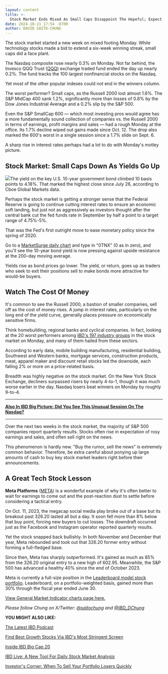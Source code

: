 ```yaml
---
layout: content
title: >-
  Stock Market Ends Mixed As Small Caps Disappoint The Hopeful; Expect This To Jump During Earnings
date: 2024-10-21 17:54 -0700
author: DAVID SAITO-CHUNG
---
```






The stock market started a new week on mixed footing Monday. While technology stocks made a bid to extend a six-week winning streak, small caps did a face plant.




The Nasdaq composite rose nearly 0.3% on Monday. Not far behind, the Invesco QQQ Trust ([QQQ](https://research.investors.com/quote.aspx?symbol=QQQ)) exchange traded fund ended the day up nearly 0.2%. The fund tracks the 100 largest nonfinancial stocks on the Nasdaq.


Yet most of the other popular indexes could not end in the winners column.


The worst performer? Small caps, as the Russell 2000 lost almost 1.6%. The S&P MidCap 400 sank 1.2%, significantly more than losses of 0.8% by the Dow Jones Industrial Average and a 0.2% slip by the S&P 500.


Even the S&P SmallCap 600 — which most investing pros would agree has a more fundamentally sound collection of companies vs. the Russell 2000 in terms of earnings, profit margins and sales — had a rough Monday at the office. Its 1.7% decline wiped out gains made since Oct. 12. The drop also marked the 600's worst in a single session since a 1.7% slide on Sept. 6.


A sharp rise in interest rates perhaps had a lot to do with Monday's motley picture.


Stock Market: Small Caps Down As Yields Go Up
---------------------------------------------


![](https://www.investors.com/wp-content/uploads/2024/10/MP102124.jpg)The yield on the key U.S. 10-year government bond climbed 10 basis points to 4.18%. That marked the highest close since July 26, according to Cboe Global Markets data.


Perhaps the stock market is getting a stronger sense that the Federal Reserve is going to continue cutting interest rates to ensure an economic soft landing, but just not as aggressively as investors thought after the central bank cut the fed funds rate in September by half a point to a target range of 4.75%-5%.


That was the Fed's first outright move to ease monetary policy since the spring of 2020.


Go to a [MarketSurge daily chart](https://marketsurge.investors.com/?src=A012BF) and type in "0TNX" (0 as in zero), and you'll see the 10-year bond yield is now pressing against upside resistance at the 200-day moving average.


Yields rise as bond prices go lower. The yield, or return, goes up as traders who seek to exit their positions sell to make bonds more attractive for would-be buyers.


Watch The Cost Of Money
-----------------------


It's common to see the Russell 2000, a bastion of smaller companies, sell off as the cost of money rises. A jump in interest rates, particularly on the long end of the yield curve, generally places pressure on economically sensitive firms.



Think homebuilding, regional banks and cyclical companies. In fact, looking at the 20 worst performers among [IBD's 197 industry groups](https://www.investors.com/ibd-data-tables/) in the stock market on Monday, and many of them hailed from these sectors.


According to early data, mobile building manufacturing, residential building, Southwest and Western banks, mortgage services, construction products, meat, apparel maker and discount retail stocks led the downside, each falling 2% or more on a price-related basis.


Breadth was highly negative on the stock market. On the New York Stock Exchange, decliners surpassed risers by nearly 4-to-1, though it was much worse earlier in the day. Nasdaq losers beat winners on Monday by roughly 9-to-4.




---


[**Also In IBD Big Picture: Did You See This Unusual Session On The Nasdaq?**](https://www.investors.com/market-trend/the-big-picture/stock-market-nasdaq-sp500-nvidia-stock-nvda-netflix-earnings/)




---


Over the next two weeks in the stock market, the majority of S&P 500 companies report quarterly results. Stocks often rise in expectation of rosy earnings and sales, and often sell right on the news.


This phenomenon is hardly new. "Buy the rumor, sell the news" is extremely common behavior. Therefore, be extra careful about ponying up large amounts of cash to buy key stock market leaders right before their announcements.


A Great Tech Stock Lesson
-------------------------


**Meta Platforms** ([META](https://research.investors.com/quote.aspx?symbol=META)) is a wonderful example of why it's often better to wait for earnings to come out and the post-reaction dust to settle before considering a tactical entry.



On Oct. 11, 2023, the megacap social media play broke out of a base but its breakout past 326.20 lasted all but a day. It soon fell more than 8% below that buy point, forcing new buyers to cut losses. The downdraft occurred just as the Facebook and Instagram operator reported quarterly results.


Yet the stock snapped back bullishly. In both November and December that year, Meta rebounded and took out that 326.20 former entry without forming a full-fledged base.


Since then, Meta has sharply outperformed. It's gained as much as 85% from the 326.20 original entry to a new high of 602.95. Meanwhile, the S&P 500 has advanced a healthy 40% since the end of October 2023.


Meta is currently a full-size position in the [Leaderboard model stock portfolio](https://leaderboard.investors.com/#/leaders/leadersnearabuypoint). Leaderboard, on a portfolio-weighted basis, gained more than 30% through the fiscal year ended June 30.


[View General Market Indicator charts page here.](https://www.investors.com/wp-content/uploads/2024/10/DailyGMI_102124..pdf)


*Please follow Chung on X/Twitter:* [*@saitochung*](https://twitter.com/SaitoChung) *and* [*@IBD\_DChung*](https://twitter.com/IBD_DChung)


**YOU MIGHT ALSO LIKE:**


[The Latest IBD Podcast](https://get.investors.com/podcast/?src=A00511A)


[Find Best Growth Stocks Via IBD's Most Stringent Screen](https://research.investors.com/stock-lists/sector-leaders)


[Inside IBD Big Cap 20](https://research.investors.com/stock-lists/big-cap-20/)


[IBD Live: A New Tool For Daily Stock Market Analysis](https://shop.investors.com/offer/splashresponsive.aspx?id=IBD-Live&intcode=invstcntnartcls%7Ccms%7Cibdlive%7C2020%7C07%7Cibdlive%7Cna%7C%7C727112&src=A00433A)


[Investor's Corner: When To Sell Your Portfolio Losers Quickly](https://www.investors.com/how-to-invest/investors-corner/top-growth-stock-golden-sell-rule-when-take-losses-fast/)





